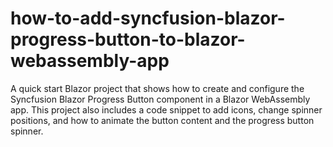 # how-to-add-syncfusion-blazor-progress-button-to-blazor-webassembly-app
A quick start Blazor project that shows how to create and configure the Syncfusion Blazor Progress Button component in a Blazor WebAssembly app. This project also includes a code snippet to add icons, change spinner positions, and how to animate the button content and the progress button spinner.
